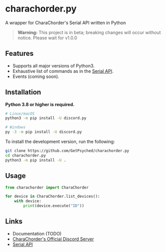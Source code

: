 # charachorder.py

A wrapper for CharaChorder's Serial API written in Python

> **Warning:**
> This project is in beta; breaking changes will occur without notice. Please wait for v1.0.0

## Features

- Supports all major versions of Python3.
- Exhaustive list of commands as in the [Serial API](https://docs.charachorder.com/SerialAPI.html).
- Events (coming soon).

## Installation

**Python 3.8 or higher is required.**

```sh
# Linux/macOS
python3 -m pip install -U discord.py

# Windows
py -3 -m pip install -U discord.py
```

To install the development version, run the following:
```sh
git clone https://github.com/GetPsyched/charachorder.py
cd charachorder.py
python3 -m pip install -U .
```

## Usage

```py
from charachorder import CharaChorder

for device in CharaChorder.list_devices():
    with device:
        print(device.execute("ID"))
```

## Links

- Documentation (TODO)
- [CharaChorder's Official Discord Server](https://discord.gg/QZJeZGtznG)
- [Serial API](https://docs.charachorder.com/SerialAPI.html)
